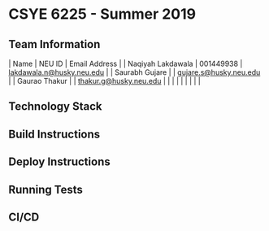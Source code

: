 # CSYE 6225 - Summer 2019

## Team Information

| Name | NEU ID | Email Address |
| Naqiyah Lakdawala	 | 001449938	 | lakdawala.n@husky.neu.edu |
| Saurabh Gujare         |               | gujare.s@husky.neu.edu |
| Gaurao Thakur		 |               | thakur.g@husky.neu.edu |
| | | |
| | | |

## Technology Stack


## Build Instructions


## Deploy Instructions


## Running Tests


## CI/CD



